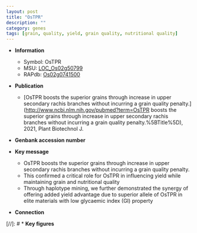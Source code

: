 ```yaml
---
layout: post
title: "OsTPR"
description: ""
category: genes
tags: [grain, quality, yield, grain quality, nutritional quality]
---
```


* **Information**  
    + Symbol: OsTPR  
    + MSU: [LOC_Os02g50799](http://rice.uga.edu/cgi-bin/ORF_infopage.cgi?orf=LOC_Os02g50799)  
    + RAPdb: [Os02g0741500](http://rapdb.dna.affrc.go.jp/viewer/gbrowse_details/irgsp1?name=Os02g0741500)  

* **Publication**  
    + [OsTPR boosts the superior grains through increase in upper secondary rachis branches without incurring a grain quality penalty.](http://www.ncbi.nlm.nih.gov/pubmed?term=OsTPR boosts the superior grains through increase in upper secondary rachis branches without incurring a grain quality penalty.%5BTitle%5D), 2021, Plant Biotechnol J.

* **Genbank accession number**  

* **Key message**  
    + OsTPR boosts the superior grains through increase in upper secondary rachis branches without incurring a grain quality penalty.
    + This confirmed a critical role for OsTPR in influencing yield while maintaining grain and nutritional quality
    + Through haplotype mining, we further demonstrated the synergy of offering added yield advantage due to superior allele of OsTPR in elite materials with low glycaemic index (GI) property

* **Connection**  

[//]: # * **Key figures**  


